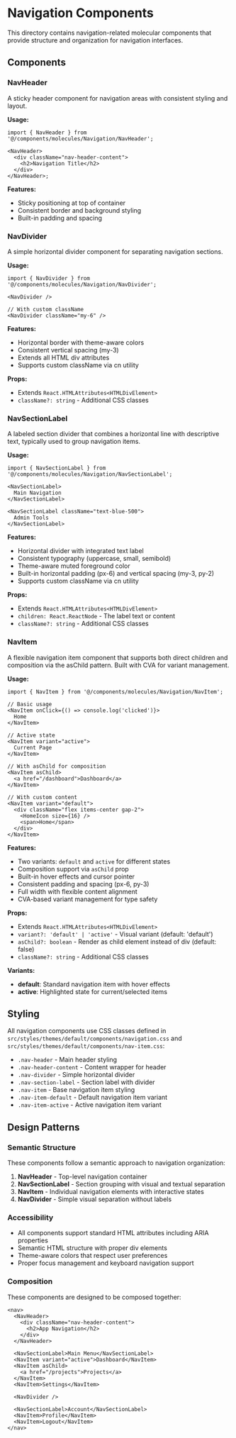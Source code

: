 # Navigation Components

This directory contains navigation-related molecular components that provide structure and organization for navigation interfaces.

## Components

### NavHeader

A sticky header component for navigation areas with consistent styling and layout.

**Usage:**

```tsx
import { NavHeader } from '@/components/molecules/Navigation/NavHeader';

<NavHeader>
  <div className="nav-header-content">
    <h2>Navigation Title</h2>
  </div>
</NavHeader>;
```

**Features:**

- Sticky positioning at top of container
- Consistent border and background styling
- Built-in padding and spacing

### NavDivider

A simple horizontal divider component for separating navigation sections.

**Usage:**

```tsx
import { NavDivider } from '@/components/molecules/Navigation/NavDivider';

<NavDivider />

// With custom className
<NavDivider className="my-6" />
```

**Features:**

- Horizontal border with theme-aware colors
- Consistent vertical spacing (my-3)
- Extends all HTML div attributes
- Supports custom className via cn utility

**Props:**

- Extends `React.HTMLAttributes<HTMLDivElement>`
- `className?: string` - Additional CSS classes

### NavSectionLabel

A labeled section divider that combines a horizontal line with descriptive text, typically used to group navigation items.

**Usage:**

```tsx
import { NavSectionLabel } from '@/components/molecules/Navigation/NavSectionLabel';

<NavSectionLabel>
  Main Navigation
</NavSectionLabel>

<NavSectionLabel className="text-blue-500">
  Admin Tools
</NavSectionLabel>
```

**Features:**

- Horizontal divider with integrated text label
- Consistent typography (uppercase, small, semibold)
- Theme-aware muted foreground color
- Built-in horizontal padding (px-6) and vertical spacing (my-3, py-2)
- Supports custom className via cn utility

**Props:**

- Extends `React.HTMLAttributes<HTMLDivElement>`
- `children: React.ReactNode` - The label text or content
- `className?: string` - Additional CSS classes

### NavItem

A flexible navigation item component that supports both direct children and composition via the asChild pattern. Built with CVA for variant management.

**Usage:**

```tsx
import { NavItem } from '@/components/molecules/Navigation/NavItem';

// Basic usage
<NavItem onClick={() => console.log('clicked')}>
  Home
</NavItem>

// Active state
<NavItem variant="active">
  Current Page
</NavItem>

// With asChild for composition
<NavItem asChild>
  <a href="/dashboard">Dashboard</a>
</NavItem>

// With custom content
<NavItem variant="default">
  <div className="flex items-center gap-2">
    <HomeIcon size={16} />
    <span>Home</span>
  </div>
</NavItem>
```

**Features:**

- Two variants: `default` and `active` for different states
- Composition support via `asChild` prop
- Built-in hover effects and cursor pointer
- Consistent padding and spacing (px-6, py-3)
- Full width with flexible content alignment
- CVA-based variant management for type safety

**Props:**

- Extends `React.HTMLAttributes<HTMLDivElement>`
- `variant?: 'default' | 'active'` - Visual variant (default: 'default')
- `asChild?: boolean` - Render as child element instead of div (default: false)
- `className?: string` - Additional CSS classes

**Variants:**

- **default**: Standard navigation item with hover effects
- **active**: Highlighted state for current/selected items

## Styling

All navigation components use CSS classes defined in `src/styles/themes/default/components/navigation.css` and `src/styles/themes/default/components/nav-item.css`:

- `.nav-header` - Main header styling
- `.nav-header-content` - Content wrapper for header
- `.nav-divider` - Simple horizontal divider
- `.nav-section-label` - Section label with divider
- `.nav-item` - Base navigation item styling
- `.nav-item-default` - Default navigation item variant
- `.nav-item-active` - Active navigation item variant

## Design Patterns

### Semantic Structure

These components follow a semantic approach to navigation organization:

1. **NavHeader** - Top-level navigation container
2. **NavSectionLabel** - Section grouping with visual and textual separation
3. **NavItem** - Individual navigation elements with interactive states
4. **NavDivider** - Simple visual separation without labels

### Accessibility

- All components support standard HTML attributes including ARIA properties
- Semantic HTML structure with proper div elements
- Theme-aware colors that respect user preferences
- Proper focus management and keyboard navigation support

### Composition

These components are designed to be composed together:

```tsx
<nav>
  <NavHeader>
    <div className="nav-header-content">
      <h2>App Navigation</h2>
    </div>
  </NavHeader>

  <NavSectionLabel>Main Menu</NavSectionLabel>
  <NavItem variant="active">Dashboard</NavItem>
  <NavItem asChild>
    <a href="/projects">Projects</a>
  </NavItem>
  <NavItem>Settings</NavItem>

  <NavDivider />

  <NavSectionLabel>Account</NavSectionLabel>
  <NavItem>Profile</NavItem>
  <NavItem>Logout</NavItem>
</nav>
```
